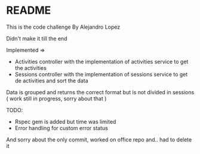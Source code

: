 # README

This is the code challenge By Alejandro Lopez

Didn't make it till the end

Implemented =>

* Activities controller with the implementation of activities service to get the activities
* Sessions controller with the implementation of sessions service to get de activities and sort the data

Data is grouped and returns the correct format but is not divided in sessions ( work still in progress, sorry about that )

TODO:
* Rspec gem is added but time was limited
* Error handling for custom error status


And sorry about the only commit, worked on office repo and.. had to delete it